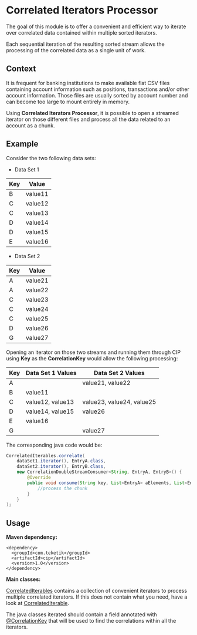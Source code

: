 # Correlated Iterators Processor

The goal of this module is to offer a convenient and efficient way to iterate over correlated data contained within multiple sorted iterators.

Each sequential iteration of the resulting sorted stream allows the processing of the correlated data as a single unit of work. 

## Context

It is frequent for banking institutions to make available flat CSV files containing account information such as positions, transactions and/or other account information. Those files are usually sorted by account number and can become too large to mount entirely in memory.

Using **Correlated Iterators Processor**, it is possible to open a streamed iterator on those different files and process all the data related to an account as a chunk.

## Example

Consider the two following data sets:

  - Data Set 1

| Key  | Value |
| --- | --- |
| B | value11 |
| C	| value12 |
| C	| value13 |
| D	| value14 |
| D	| value15 |
| E	| value16 |

  - Data Set 2

| Key  | Value |
| --- | --- |
| A | value21 |
| A	| value22 |
| C	| value23 |
| C	| value24 |
| C	| value25 |
| D	| value26 |
| G	| value27 |

Opening an iterator on those two streams and running them through CIP using **Key** as the **CorrelationKey** would allow the following processing:

| Key  | Data Set 1 Values | Data Set 2 Values |
| --- | --- |  --- |
| A | | value21, value22 | 
| B | value11 | | 
| C | value12, value13 | value23, value24, value25 | 
| D | value14, value15 | value26 | 
| E | value16 |  | 
| G |  | value27 | 

The corresponding java code would be:

```java
CorrelatedIterables.correlate(
    dataSet1.iterator(), EntryA.class,
    dataSet2.iterator(), EntryB.class,
    new CorrelationDoubleStreamConsumer<String, EntryA, EntryB>() {
        @Override
        public void consume(String key, List<EntryA> aElements, List<EntryB> bElements) {
            //process the chunk
        }
    }
);
```



## Usage

**Maven dependency:**
```
<dependency>
  <groupId>com.teketik</groupId>
  <artifactId>cip</artifactId>
  <version>1.0</version>
</dependency>
```

**Main classes:**

[CorrelatedIterables](src/main/java/com/teketik/cip/CorrelatedIterables.java) contains a collection of convenient iterators to process multiple correlated iterators. If this does not contain what you need, have a look at [CorrelatedIterable](https://github.com/antoinemeyer/correlated-iterators-processor/blob/master/src/main/java/com/teketik/cip/CorrelatedIterable.java).

The java classes iterated should contain a field annotated with [@CorrelationKey](src/main/java/com/teketik/cip/CorrelationKey.java) that will be used to find the correlations within all the iterators.




